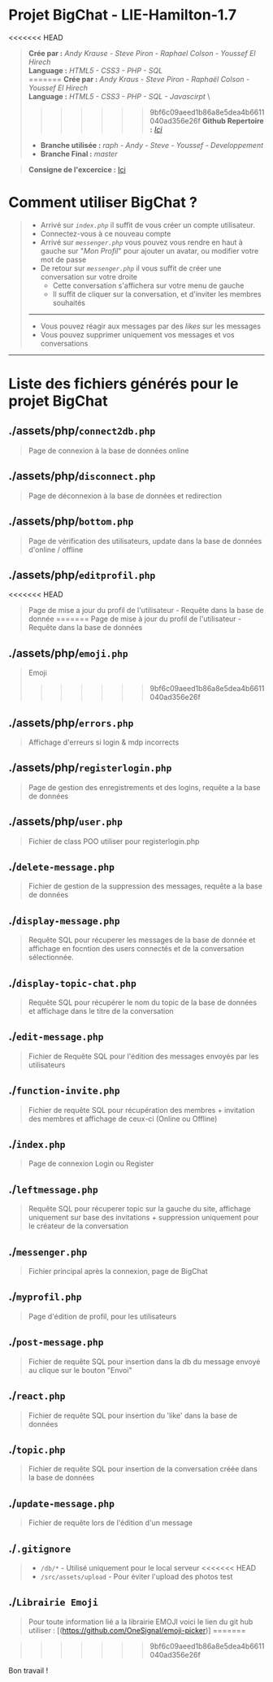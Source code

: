 # Projet BigChat - LIE-Hamilton-1.7 

<<<<<<< HEAD
> **Crée par :** _Andy Krause - Steve Piron - Raphael Colson - Youssef El Hirech_ \
> **Language :** _HTML5 - CSS3 - PHP - SQL_ \
=======
> **Crée par :** _Andy Kraus - Steve Piron - Raphaël Colson - Youssef El Hirech_ \
> **Language :** _HTML5 - CSS3 - PHP - SQL - Javascirpt_ \
>>>>>>> 9bf6c09aeed1b86a8e5dea4b6611040ad356e26f
> **Github Repertoire :** _[Ici](https://github.com/rafacolsn/Messenger)_
> - **Branche utilisée :** _raph - Andy - Steve - Youssef - Developpement_
> - **Branche Final :** _master_ 

> **Consigne de l'excercice :** [Ici](https://github.com/becodeorg/LIE-Hamilton-1.7/blob/master/02-La-colline/01-php-messenger/README.md)
> 
# Comment utiliser BigChat ?

> - Arrivé sur _`index.php`_ il suffit de vous créer un compte utilisateur. 
> - Connectez-vous à ce nouveau compte
> - Arrivé sur _`messenger.php`_ vous pouvez vous rendre en haut à gauche sur "_Mon Profil_" pour ajouter un avatar, ou modifier votre mot de passe
> - De retour sur _`messenger.php`_ il vous suffit de créer une conversation sur votre droite
>   - Cette conversation s'affichera sur votre menu de gauche
>   - Il suffit de cliquer sur la conversation, et d'inviter les membres souhaités
> ___
> - Vous pouvez réagir aux messages par des _likes_ sur les messages
> - Vous pouvez supprimer uniquement vos messages et vos conversations


___

# Liste des fichiers générés pour le projet BigChat

## ./assets/php/`connect2db.php`

> Page de connexion à la base de données online

## ./assets/php/`disconnect.php`

> Page de déconnexion à la base de données et redirection

## ./assets/php/`bottom.php`

> Page de vérification des utilisateurs, update dans la base de données d'online / offline

## ./assets/php/`editprofil.php`

<<<<<<< HEAD
> Page de mise a jour du profil de l'utilisateur - Requête dans la base de donnée
=======
> Page de mise à jour du profil de l'utilisateur - Requête dans la base de données

## ./assets/php/`emoji.php`

> Emoji
>>>>>>> 9bf6c09aeed1b86a8e5dea4b6611040ad356e26f

## ./assets/php/`errors.php`

> Affichage d'erreurs si login & mdp incorrects

## ./assets/php/`registerlogin.php`

> Page de gestion des enregistrements et des logins, requête a la base de données

## ./assets/php/`user.php`

> Fichier de class POO utiliser pour registerlogin.php

## ./`delete-message.php`

> Fichier de gestion de la suppression des messages, requête a la base de données

## ./`display-message.php`

> Requête SQL pour récuperer les messages de la base de donnée et affichage en focntion des users connectés et de la conversation sélectionnée.

## ./`display-topic-chat.php`

> Requête SQL pour récupérer le nom du topic de la base de données et affichage dans le titre de la conversation

## ./`edit-message.php`

> Fichier de Requête SQL pour l'édition des messages envoyés par les utilisateurs 

## ./`function-invite.php`

> Fichier de requête SQL pour récupération des membres + invitation des membres et affichage de ceux-ci (Online ou Offline)

## ./`index.php`

> Page de connexion Login ou Register 

## ./`leftmessage.php`

> Requête SQL pour récuperer topic sur la gauche du site, affichage uniquement sur base des invitations + suppression uniquement pour le créateur de la conversation

## ./`messenger.php`

> Fichier principal après la connexion, page de BigChat

## ./`myprofil.php`

> Page d'édition de profil, pour les utilisateurs

## ./`post-message.php`

> Fichier de requête SQL pour insertion dans la db du message envoyé au clique sur le bouton "Envoi"

## ./`react.php`

> Fichier de requête SQL pour insertion du 'like' dans la base de données

## ./`topic.php`

> Fichier de requête SQL pour insertion de la conversation créée dans la base de données 

## ./`update-message.php`

> Fichier de requête lors de l'édition d'un message

## ./`.gitignore`
> - `/db/*` - Utilisé uniquement pour le local serveur
<<<<<<< HEAD
> - `/src/assets/upload` - Pour éviter l'upload des photos test

## ./`Librairie Emoji`
> Pour toute information lié a la librairie EMOJI voici le lien du git hub utiliser : [(https://github.com/OneSignal/emoji-picker)]
=======

 
>>>>>>> 9bf6c09aeed1b86a8e5dea4b6611040ad356e26f

Bon travail !
